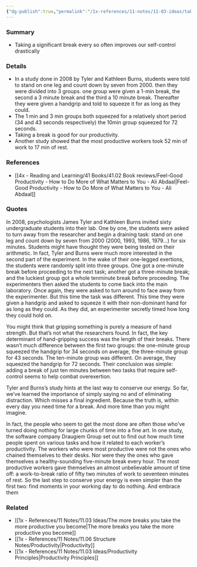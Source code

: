 ```yaml
---
{"dg-publish":true,"permalink":"/1x-references/11-notes/11-03-ideas/take-substantial-breaks-to-improve-your-productivity/","title":"Take substantial breaks to improve your productivity","created":"2024-04-15T11:32:11.091+03:00","updated":"2024-04-15T11:44:43.159+03:00"}
---
```



### Summary
- Taking a significant break every so often improves our self-control drastically

### Details
- In a study done in 2008 by Tyler and Kathleen Burns, students were told to stand on one leg and count down by seven from 2000. then they were divided into 3 groups. one group were given a 1-min break, the second a 3 minute break and the third a 10 minute break. Thereafter they were given a handgrip and told to squeeze it for as long as they could.
- The 1 min and 3 min groups both squeezed for a relatively short period (34 and 43 seconds respectively) the 10min group squeezed for 72 seconds.
- Taking a break is good for our productivity.
- Another study showed that the most productive workers took 52 min of work to 17 min of rest.

### References
- [[4x - Reading and Learning/41 Books/41.02 Book reviews/Feel-Good Productivity - How to Do More of What Matters to You - Ali Abdaal\|Feel-Good Productivity - How to Do More of What Matters to You - Ali Abdaal]]

### Quotes
In 2008, psychologists James Tyler and Kathleen Burns invited sixty undergraduate students into their lab. One by one, the students were asked to turn away from the researcher and begin a draining task: stand on one leg and count down by seven from 2000 (2000, 1993, 1986, 1979…) for six minutes. Students might have thought they were being tested on their
arithmetic. In fact, Tyler and Burns were much more interested in the second part of the experiment. In the wake of their one-legged exertions, the students were randomly split into three groups. One got a one-minute break before proceeding to the next task; another got a three-minute break; and the luckiest group got a whole tenminute break before proceeding. The experimenters then asked the students to come back into the main laboratory. Once again, they were asked to turn around to face away from the experimenter. But this time the task was different. This time they were given a handgrip and asked to squeeze it with their non-dominant hand for as long as they could. As they did, an experimenter secretly timed how long they could hold on. 

You might think that gripping something is purely a measure of hand strength. But that’s not what the researchers found. In fact, the key determinant of hand-gripping success was the length of their breaks. There wasn’t much difference between the first two groups: the one-minute group squeezed the handgrip for 34 seconds on average, the three-minute group for 43 seconds. The ten-minute group was different. On average, they squeezed the handgrip for 72 seconds. Their conclusion was simple: adding a break of just ten minutes between two tasks that require self-control seems to help combat overexertion. 

Tyler and Burns’s study hints at the last way to conserve our energy. So far, we’ve learned the importance of simply saying no and of eliminating distraction. Which misses a final ingredient. Because the truth is, within every day you need time for a break. And more time than you might imagine.

In fact, the people who seem to get the most done are often those who’ve turned doing nothing for large chunks of time into a fine art. In one study, the software company Draugiem Group set out to find out how much time people spent on various tasks and how it related to each worker’s productivity. The workers who were most productive were not the ones who chained themselves to their desks. Nor were they the ones who gave themselves a healthy-sounding five-minute break every hour. The most productive workers gave themselves an almost unbelievable amount of time off: a work-to-break ratio of fifty two minutes of work to seventeen minutes of rest. So the last step to conserve your energy is even simpler than the
first two: find moments in your working day to do nothing. And embrace them

### Related
- [[1x - References/11 Notes/11.03 Ideas/The more breaks you take the more productive you become\|The more breaks you take the more productive you become]]
- [[1x - References/11 Notes/11.06 Structure Notes/Productivity\|Productivity]]
- [[1x - References/11 Notes/11.03 Ideas/Productivity Principles\|Productivity Principles]]